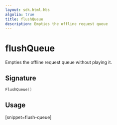```yaml
---
layout: sdk.html.hbs
algolia: true
title: flushQueue
description: Empties the offline request queue
---
```



# flushQueue

Empties the offline request queue without playing it.

## Signature

```go
FlushQueue()
```

## Usage

[snippet=flush-queue]

